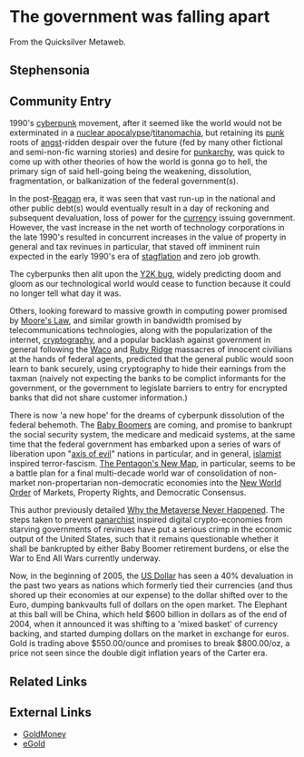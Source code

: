 
# The government was falling apart

From the Quicksilver Metaweb.


## Stephensonia




## Community Entry


1990's [cyberpunk](/cyberpunk) movement, after it seemed like the world would not be exterminated in a [nuclear apocalypse](/nuclear-apocalypse)/[titanomachia](/titanomachia), but retaining its [punk](/punk) roots of [angst](/angst)-ridden despair over the future {fed by many other fictional and semi-non-fic warning stories) and desire for [punkarchy](/punkarchy), was quick to come up with other theories of how the world is gonna go to hell, the primary sign of said hell-going being the weakening, dissolution, fragmentation, or balkanization of the federal government(s).

In the post-[Reagan](/reagan) era, it was seen that vast run-up in the national and other public debt(s) would eventually result in a day of reckoning and subsequent devaluation, loss of power for the [currency](/currency) issuing government. However, the vast increase in the net worth of technology corporations in the late 1990's resulted in concurrent increases in the value of property in general and tax revinues in particular, that staved off imminent ruin expected in the early 1990's era of [stagflation](/stagflation) and zero job growth.

The cyberpunks then alit upon the [Y2K bug](/y2k-bug), widely predicting doom and gloom as our technological world would cease to function because it could no longer tell what day it was.

Others, looking foreward to massive growth in computing power promised by [Moore's Law](/moore-s-law), and similar growth in bandwidth promised by telecommunications technologies, along with the popularization of the internet, [cryptography](/cryptography), and a popular backlash against government in general following the [Waco](/waco) and [Ruby Ridge](/ruby-ridge) massacres of innocent civilians at the hands of federal agents, predicted that the general public would soon learn to bank securely, using cryptography to hide their earnings from the taxman (naively not expecting the banks to be complict informants for the government, or the government to legislate barriers to entry for encrypted banks that did not share customer information.)

There is now 'a new hope' for the dreams of cyberpunk dissolution of the federal behemoth. The [Baby Boomers](/baby-boomers) are coming, and promise to bankrupt the social security system, the medicare and medicaid systems, at the same time that the federal government has embarked upon a series of wars of liberation upon "[axis of evil](/axis-of-evil)" nations in particular, and in general, [islamist](/islamist) inspired terror-fascism. [The Pentagon's New Map](/), in particular, seems to be a battle plan for a final multi-decade world war of consolidation of non-market non-propertarian non-democratic economies into the [New World Order](/new-world-order) of Markets, Property Rights, and Democratic Consensus.

This author previously detailed [Why the Metaverse Never Happened](/metaverse). The steps taken to prevent [panarchist](/panarchist) inspired digital crypto-economies from starving governments of revinues have put a serious crimp in the economic output of the United States, such that it remains questionable whether it shall be bankrupted by either Baby Boomer retirement burdens, or else the War to End All Wars currently underway. 

Now, in the beginning of 2005, the [US Dollar](/us-dollar) has seen a 40% devaluation in the past two years as nations which formerly tied their currencies (and thus shored up their economies at our expense) to the dollar shifted over to the Euro, dumping bankvaults full of dollars on the open market. The Elephant at this ball will be China, which held $600 billion in dollars as of the end of 2004, when it announced it was shifting to a 'mixed basket' of currency backing, and started dumping dollars on the market in exchange for euros. Gold is trading above $550.00/ounce and promises to break $800.00/oz, a price not seen since the double digit inflation years of the Carter era.

## Related Links




## External Links


* [GoldMoney](/http-www-goldmoney-com)
* [eGold](/http-www-egold-com)
